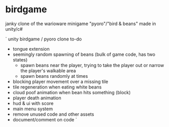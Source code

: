 # birdgame
janky clone of the warioware minigame "pyoro"/"bird &amp; beans" made in unity/c#

`
unity birdgame / pyoro clone to-do
- tongue extension
- seemingly random spawning of beans (bulk of game code, has two states)
	- spawn beans near the player, trying to take the player out or narrow the player's walkable area
	- spawn beans randomly at times
- blocking player movement over a missing tile
- tile regeneration when eating white beans
- cloud poof animation when bean hits something (block)
- player death animation
- hud & ui with score
- main menu system
- remove unused code and other assets
- document/comment on code
`